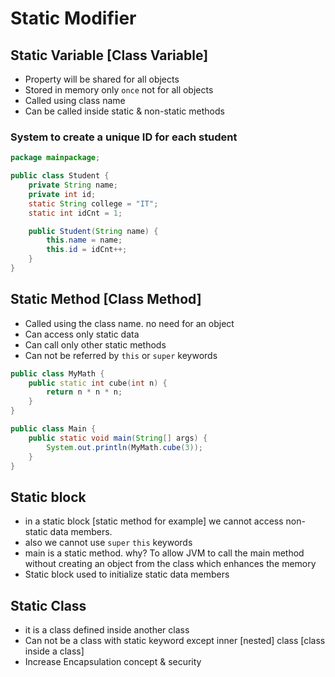 # Static Modifier
## Static Variable [Class Variable]
- Property will be shared for all objects
- Stored in memory only `once` not for all objects
- Called using class name
- Can be called inside static & non-static methods

### System to create a unique ID for each student
```java
package mainpackage;

public class Student {
    private String name;
    private int id;
    static String college = "IT";
    static int idCnt = 1;

    public Student(String name) {
        this.name = name;
        this.id = idCnt++;
    }
}
```

## Static Method [Class Method]
- Called using the class name. no need for an object
- Can access only static data
- Can call only other static methods
- Can not be referred by `this` or `super` keywords 

  
```cpp
public class MyMath {
    public static int cube(int n) {
        return n * n * n;
    }
}
```
```java
public class Main {
    public static void main(String[] args) {
        System.out.println(MyMath.cube(3));
    }
}
```

## Static block 
- in a static block [static method for example] we cannot access non-static data members.
- also we cannot use `super` `this` keywords
- main is a static method. why? To allow JVM to call the main method without creating an object from the class which enhances the memory
- Static block used to initialize static data members


## Static Class
- it is a class defined inside another class
- Can not be a class with static keyword except inner [nested] class [class inside a class]
- Increase Encapsulation concept & security 
